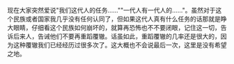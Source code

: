 现在大家突然爱说"我们这代人的任务……""一代人有一代人的……"。虽然对于这个民族或者国家我几乎没有任何认同了，但如果这代人真有什么任务的话那就是睁大眼睛，仔细看这个民族如何崩坏的，就算再恐怖也不不要闭眼，记住这一切，告诉后来人，告诫他们不要再重蹈覆辙。话虽如此，重蹈覆辙的几率还是很大的，因为这种覆辙我们已经经历过很多次了。这大概也不会说最后一次，这里是没有希望之地。